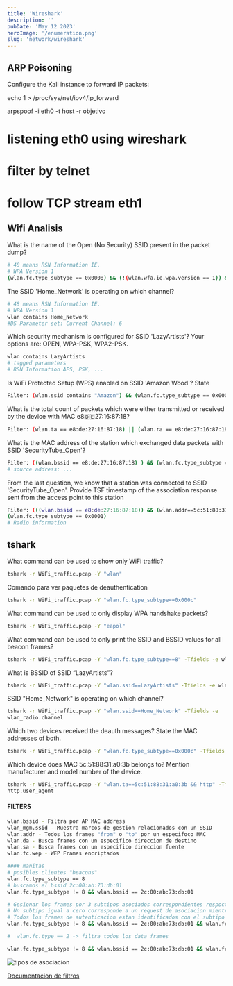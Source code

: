 ```yaml
---
title: 'Wireshark'
description: ''
pubDate: 'May 12 2023'
heroImage: '/enumeration.png'
slug: 'network/wireshark'
---
```


## ARP Poisoning

Configure the Kali instance to forward IP packets:

echo 1 > /proc/sys/net/ipv4/ip_forward

arpspoof -i eth0 -t host -r objetivo

# listening eth0 using wireshark

# filter by telnet

# follow TCP stream eth1

## Wifi Analisis

What is the name of the Open (No Security) SSID present in the packet dump?

```bash
# 48 means RSN Information IE.
# WPA Version 1
(wlan.fc.type_subtype == 0x0008) && (!(wlan.wfa.ie.wpa.version == 1)) && !(wlan.tag.number == 48)
```

The SSID 'Home_Network' is operating on which channel?

```bash
# 48 means RSN Information IE.
# WPA Version 1
wlan contains Home_Network
#DS Parameter set: Current Channel: 6
```

Which security mechanism is configured for SSID 'LazyArtists'? Your options are:
OPEN, WPA-PSK, WPA2-PSK.

```bash
wlan contains LazyArtists
# tagged parameters
# RSN Information AES, PSK, ...
```

Is WiFi Protected Setup (WPS) enabled on SSID 'Amazon Wood'? State

```bash
Filter: (wlan.ssid contains "Amazon") && (wlan.fc.type_subtype == 0x0008)
```

What is the total count of packets which were either transmitted or received by the
device with MAC e8:de:27:16:87:18?

```bash
Filter: (wlan.ta == e8:de:27:16:87:18) || (wlan.ra == e8:de:27:16:87:18)
```

What is the MAC address of the station which exchanged data packets with SSID
'SecurityTube_Open'?

```bash
Filter: ((wlan.bssid == e8:de:27:16:87:18) ) && (wlan.fc.type_subtype == 0x0020)
# source address: ...

```

From the last question, we know that a station was connected to SSID
'SecurityTube_Open'. Provide TSF timestamp of the association response sent from the
access point to this station

```bash
Filter: (((wlan.bssid == e8:de:27:16:87:18)) && (wlan.addr==5c:51:88:31:a0:3b)) &&
(wlan.fc.type_subtype == 0x0001)
# Radio information
```

## tshark

What command can be used to show only WiFi traffic?

```bash
tshark -r WiFi_traffic.pcap -Y "wlan"
```

Comando para ver paquetes de deauthentication

```bash
tshark -r WiFi_traffic.pcap -Y "wlan.fc.type_subtype==0x000c"
```

What command can be used to only display WPA handshake packets?

```bash
tshark -r WiFi_traffic.pcap -Y "eapol"
```

What command can be used to only print the SSID and BSSID values for all beacon
frames?

```bash
tshark -r WiFi_traffic.pcap -Y "wlan.fc.type_subtype==8" -Tfields -e wlan.ssid -e wlan.bssid
```

What is BSSID of SSID “LazyArtists”?

```bash
tshark -r WiFi_traffic.pcap -Y "wlan.ssid==LazyArtists" -Tfields -e wlan.bssid
```

SSID "Home_Network" is operating on which channel?

```bash
tshark -r WiFi_traffic.pcap -Y "wlan.ssid==Home_Network" -Tfields -e
wlan_radio.channel
```

Which two devices received the deauth messages? State the MAC addresses of both.

```bash
tshark -r WiFi_traffic.pcap -Y "wlan.fc.type_subtype==0x000c" -Tfields -e wlan.ra

```

Which device does MAC 5c:51:88:31:a0:3b belongs to? Mention manufacturer and
model number of the device.

```bash
tshark -r WiFi_traffic.pcap -Y "wlan.ta==5c:51:88:31:a0:3b && http" -Tfields -e
http.user_agent
```
#### FILTERS

```bash
wlan.bssid - Filtra por AP MAC address
wlan_mgm.ssid - Muestra marcos de gestion relacionados con un SSID
wlan.addr - Todos los frames "from" o "to" por un especifoco MAC
wlan.da - Busca frames con un especifico direccion de destino
wlan.sa - Busca frames con un especifico direccion fuente
wlan.fc.wep - WEP Frames encriptados

#### manitas
# posibles clientes "beacons"
wlan.fc.type_subtype == 8
# buscamos el bssid 2c:00:ab:73:db:01
wlan.fc.type_subtype != 8 && wlan.bssid == 2c:00:ab:73:db:01

# Gesionar los frames por 3 subtipos asociados correspondientes respoctivamente y frames de autenticacion
# Un subtipo igual a cero corresponde a un request de asociacion mientras que el uno corresponde a responses
# Todos los frames de autenticacion estan identificados con el subtipo 11, B en notacion hex representa 11
wlan.fc.type_subtype != 8 && wlan.bssid == 2c:00:ab:73:db:01 && wlan.fc.type == 0 && (wlan.fc.subtype == 0 || wlan.fc.subtype == 1 || wlan.fc.subtype == 0xB)

#  wlan.fc.type == 2 -> filtra todos los data frames

wlan.fc.type_subtype != 8 && wlan.bssid == 2c:00:ab:73:db:01 && wlan.fc.type == 2
```

<img src="https://res.cloudinary.com/djc1umong/image/upload/v1691366163/Screenshot_from_2023-08-06_19-54-57_scgsip.webp" alt="tipos de asociacion">

[Documentacion de filtros](https://www.wireshark.org/docs/dfref/w/wlan.html)

